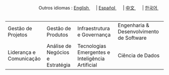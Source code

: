 <div align="right">
  Outros idiomas : <a href="https://github.com/LlynS2/LLYNS2" target="_blank">English <img src="https://github.com/user-attachments/assets/8e065c04-101a-4fd8-814c-b8e6778fca1a" width="15"></a> | <a href="https://github.com/LlynS2/LLYNS2/tree/Español" target="_blank">Español <img src="https://github.com/user-attachments/assets/0a4eb85c-cd21-43fc-bd98-7c1042f7b08e" width="17"></a> | <a href="https://github.com/LlynS2/LLYNS2/tree/中文" target="_blank">中文 <img src="https://github.com/user-attachments/assets/e3939437-846c-452f-b2a8-ec4dc394d7d9" width="17"></a> | <a href="https://github.com/LlynS2/LLYNS2/tree/한국어" target="_blank">한국어 <img src="https://github.com/user-attachments/assets/5f6886c4-4a79-49b7-b33c-053e1b7ba8c4" width="17"></a>
</div><br>
<div>
    <table>
        <tbody>
            <tr><td>Gestão de Projetos</td><td>Gestão de Produtos</td><td>Infraestrutura e Governança</td><td>Engenharia & Desenvolvimento de Software</td></tr>
            <tr><td>Liderança e Comunicação</td><td>Análise de Negócios e Estratégia</td><td>Tecnologias Emergentes e Inteligência Artificial</td><td>Ciência de Dados</td></tr>
        </tbody>
    </table>
</div>
